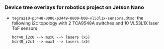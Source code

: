 ### Device tree overlays for robotics project on Jetson Nano
- `tegra210-p3448-0000-p3449-0000-b00-vl53l1x-sensors.dtso`: the following i2c topology with 2 TCA9548A switches and 10 VL53L1X laser ToF sensors
  ```
  hdr40_i2c0 --> mux0 --> lasers (x5)
  hdr40_i2c1 --> mux1 --> lasers (x5)
  ```
